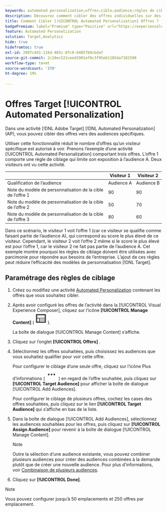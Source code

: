 ```yaml
---
keywords: automated personalization;offres;cible;audience;règles de ciblage;ciblage
description: Découvrez comment cibler des offres individuelles sur des audiences spécifiques à l’aide d’activités [!UICONTROL Automated Personalization] (AP).
title: Comment Cibler [!UICONTROL Automated Personalization] Offres ?
badgePremium: label="Premium" type="Positive" url="https://experienceleague.adobe.com/docs/target/using/introduction/intro.html?lang=en#premium newtab=true" tooltip="Voir ce qui est inclus dans Target Premium."
feature: Automated Personalization
solution: Target,Analytics
hide: true
hidefromtoc: true
exl-id: 2897c4d1-116d-483c-8fc0-64857b9cbdaf
source-git-commit: 2c10ec521ceed1901ef8c3f95eb11654a7182590
workflow-type: tm+mt
source-wordcount: '370'
ht-degree: 19%

---
```


# Offres Target [!UICONTROL Automated Personalization]

Dans une activité [!DNL Adobe Target] [!DNL Automated Personalization] (AP), vous pouvez cibler des offres vers des audiences spécifiques.

Utiliser cette fonctionnalité réduit le nombre d’offres qu’un visiteur spécifique est autorisé à voir. Prenons l’exemple d’une activité [!UICONTROL Automated Personalization] comportant trois offres. L’offre 1 comporte une règle de ciblage qui limite son exposition à l’audience A. Deux visiteurs ont vu cette activité.

| | Visiteur 1 | Visiteur 2 |
|--- |--- |--- |
| Qualification de l’audience | Audience A | Audience B |
| Note du modèle de personnalisation de la cible de l’offre 1 | 90 | 90 |
| Note du modèle de personnalisation de la cible de l’offre 2 | 50 | 70 |
| Note du modèle de personnalisation de la cible de l’offre 3 | 80 | 60 |

Dans ce scénario, le visiteur 1 voit l’offre 1 (car ce visiteur se qualifie comme faisant partie de l’audience A), qui correspond au score le plus élevé de ce visiteur. Cependant, le visiteur 2 voit l’offre 2 même si le score le plus élevé est pour l’offre 1, car le visiteur 2 ne fait pas partie de l’audience A. Cet exemple montre pourquoi les règles de ciblage doivent être utilisées avec parcimonie pour répondre aux besoins de l’entreprise. L’ajout de ces règles peut réduire l’efficacité des modèles de personnalisation [!DNL Target].

## Paramétrage des règles de ciblage

1. Créez ou modifiez une activité [Automated Personalization](/help/main/c-activities/t-automated-personalization/create-ap-activity.md) contenant les offres que vous souhaitez cibler.
1. Après avoir configuré les offres de l’activité dans la [!UICONTROL Visual Experience Composer], cliquez sur l’icône **[!UICONTROL Manage Content]** ( ![icône Gérer le contenu](/help/main/assets/icons/Experience.svg) ).

   La boîte de dialogue [!UICONTROL Manage Content] s’affiche.

1. Cliquez sur l’onglet **[!UICONTROL Offers]** .

1. Sélectionnez les offres souhaitées, puis choisissez les audiences que vous souhaitez qualifier pour voir cette offre.

   Pour configurer le ciblage d’une seule offre, cliquez sur l’icône Plus d’informations ( ![icône Plus d’informations](/help/main/assets/icons/MoreSmallList.svg) ) en regard de l’offre souhaitée, puis cliquez sur **[!UICONTROL Target Audience]** pour afficher la boîte de dialogue [!UICONTROL Add Audiences].

   Pour configurer le ciblage de plusieurs offres, cochez les cases des offres souhaitées, puis cliquez sur le lien **[!UICONTROL Target Audience]** qui s’affiche en bas de la liste.

1. Dans la boîte de dialogue [!UICONTROL Add Audiences], sélectionnez les audiences souhaitées pour les offres, puis cliquez sur **[!UICONTROL Assign Audience]** pour revenir à la boîte de dialogue [!UICONTROL Manage Content].

   >[!NOTE]
   >
   >Outre la sélection d’une audience existante, vous pouvez combiner plusieurs audiences pour créer des audiences combinées à la demande plutôt que de créer une nouvelle audience. Pour plus d’informations, voir [Combinaison de plusieurs audiences](/help/main/c-target/combining-multiple-audiences.md#concept_A7386F1EA4394BD2AB72399C225981E5).

1. Cliquez sur **[!UICONTROL Done]**.

>[!NOTE]
>
>Vous pouvez configurer jusqu’à 50 emplacements et 250 offres par emplacement.
